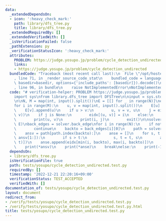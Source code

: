 ```yaml
---
data:
  _extendedDependsOn:
  - icon: ':heavy_check_mark:'
    path: library/dfs_tree.py
    title: library/dfs_tree.py
  _extendedRequiredBy: []
  _extendedVerifiedWith: []
  _isVerificationFailed: false
  _pathExtension: py
  _verificationStatusIcon: ':heavy_check_mark:'
  attributes:
    PROBLEM: https://judge.yosupo.jp/problem/cycle_detection_undirected
    links:
    - https://judge.yosupo.jp/problem/cycle_detection_undirected
  bundledCode: "Traceback (most recent call last):\n  File \"/opt/hostedtoolcache/PyPy/3.7.13/x64/site-packages/onlinejudge_verify/documentation/build.py\"\
    , line 71, in _render_source_code_stat\n    bundled_code = language.bundle(stat.path,\
    \ basedir=basedir, options={'include_paths': [basedir]}).decode()\n  File \"/opt/hostedtoolcache/PyPy/3.7.13/x64/site-packages/onlinejudge_verify/languages/python.py\"\
    , line 96, in bundle\n    raise NotImplementedError\nNotImplementedError\n"
  code: "# verification-helper: PROBLEM https://judge.yosupo.jp/problem/cycle_detection_undirected\n\
    import sys\nfrom library.dfs_tree import DFSTree\n\ninput = sys.stdin.readline\n\
    \n\nN, M = map(int, input().split())\nE = [[] for _ in range(N)]\neidx = {}\n\
    for i in range(M):\n    u, v = map(int, input().split())\n    E[u].append(v)\n\
    \    E[v].append(u)\n    if u > v:\n        u, v = v, u\n    j = eidx.get((u,\
    \ v))\n    if j is None:\n        eidx[(u, v)] = i\n    else:\n        print(2)\n\
    \        print(u, v)\n        print(i, j)\n        exit()\n\nsolver = DFSTree(N,\
    \ E)\nback_edges = solver.back_edge\nfor i in range(N):\n    if not back_edges[i]:\n\
    \        continue\n    backto = back_edges[i][0]\n    path = solver.get_path(i)\n\
    \    ansv = path[path.index(backto):]\n    anse = []\n    for s, t in zip(ansv,\
    \ ansv[1:]):\n        if s > t:\n            s, t = t, s\n        anse.append(eidx[(s,\
    \ t)])\n    anse.append(eidx[min(i, backto), max(i, backto)])\n    print(len(ansv))\n\
    \    print(*ansv)\n    print(*anse)\n    break\nelse:\n    print(-1)\n"
  dependsOn:
  - library/dfs_tree.py
  isVerificationFile: true
  path: tests/yosupo/cycle_detection_undirected.test.py
  requiredBy: []
  timestamp: '2022-12-21 22:20:16+09:00'
  verificationStatus: TEST_ACCEPTED
  verifiedWith: []
documentation_of: tests/yosupo/cycle_detection_undirected.test.py
layout: document
redirect_from:
- /verify/tests/yosupo/cycle_detection_undirected.test.py
- /verify/tests/yosupo/cycle_detection_undirected.test.py.html
title: tests/yosupo/cycle_detection_undirected.test.py
---
```

